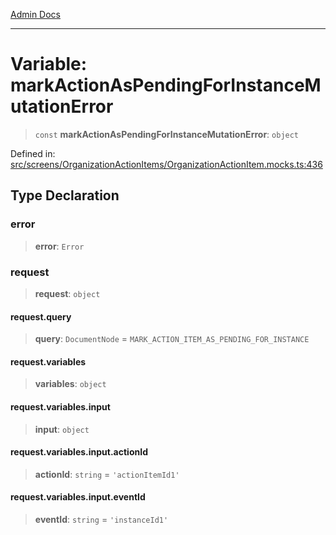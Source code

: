 [Admin Docs](/)

***

# Variable: markActionAsPendingForInstanceMutationError

> `const` **markActionAsPendingForInstanceMutationError**: `object`

Defined in: [src/screens/OrganizationActionItems/OrganizationActionItem.mocks.ts:436](https://github.com/PalisadoesFoundation/talawa-admin/blob/main/src/screens/OrganizationActionItems/OrganizationActionItem.mocks.ts#L436)

## Type Declaration

### error

> **error**: `Error`

### request

> **request**: `object`

#### request.query

> **query**: `DocumentNode` = `MARK_ACTION_ITEM_AS_PENDING_FOR_INSTANCE`

#### request.variables

> **variables**: `object`

#### request.variables.input

> **input**: `object`

#### request.variables.input.actionId

> **actionId**: `string` = `'actionItemId1'`

#### request.variables.input.eventId

> **eventId**: `string` = `'instanceId1'`

